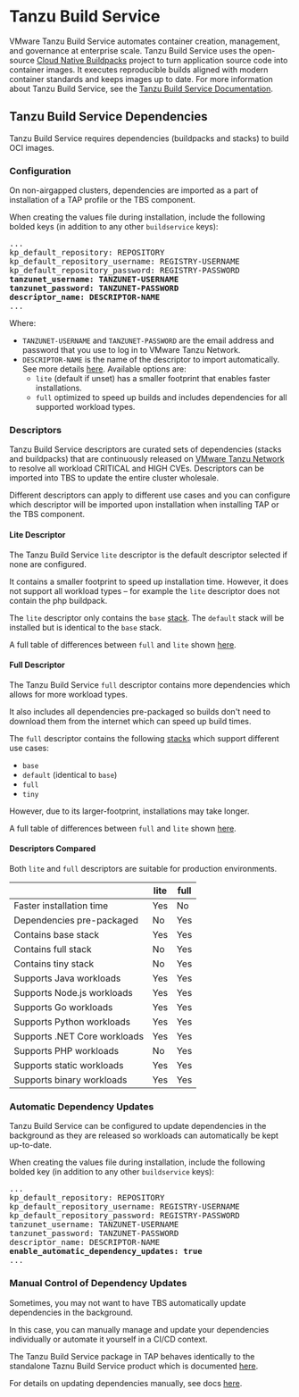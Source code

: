 # Tanzu Build Service

VMware Tanzu Build Service automates container creation, management, and governance at enterprise scale. Tanzu Build Service uses the open-source [Cloud Native Buildpacks](https://buildpacks.io/) project to turn application source code into container images. It executes reproducible builds aligned with modern container standards and keeps images up to date. For more information about Tanzu Build Service, see the [Tanzu Build Service Documentation](https://docs.vmware.com/en/VMware-Tanzu-Build-Service/index.html).

## <a id="dependencies"> Tanzu Build Service Dependencies

Tanzu Build Service requires dependencies (buildpacks and stacks) to build OCI images.

### <a id="dependencies-configuration"> Configuration

On non-airgapped clusters, dependencies are imported as a part of installation of a TAP profile or the TBS component.

When creating the values file during installation, include the following bolded keys (in addition to any other `buildservice` keys):

<pre>
...
kp_default_repository: REPOSITORY
kp_default_repository_username: REGISTRY-USERNAME
kp_default_repository_password: REGISTRY-PASSWORD
<b>tanzunet_username: TANZUNET-USERNAME
tanzunet_password: TANZUNET-PASSWORD
descriptor_name: DESCRIPTOR-NAME</b>
...
</pre>

Where:
- `TANZUNET-USERNAME` and `TANZUNET-PASSWORD` are the email address and password that you use to log in to VMware Tanzu Network.
- `DESCRIPTOR-NAME` is the name of the descriptor to import automatically. See more details [here](#dependencies-descriptors). Available options are:
    * `lite` (default if unset) has a smaller footprint that enables faster installations.
    * `full` optimized to speed up builds and includes dependencies for all supported workload types.

### <a id="dependencies-descriptors"> Descriptors

Tanzu Build Service descriptors are curated sets of dependencies (stacks and buildpacks) that are continuously released on [VMware Tanzu Network](https://network.pivotal.io/) to resolve all workload CRITICAL and HIGH CVEs.
Descriptors can be imported into TBS to update the entire cluster wholesale.

Different descriptors can apply to different use cases and you can configure which descriptor will be imported upon installation when installing TAP or the TBS component.

#### <a id="dependencies-descriptors-lite"> Lite Descriptor

The Tanzu Build Service `lite` descriptor is the default descriptor selected if none are configured.

It contains a smaller footprint to speed up installation time. However, it does not support all workload types – for example the `lite` descriptor does not contain the php buildpack.

The `lite` descriptor only contains the `base` [stack](https://docs.pivotal.io/tanzu-buildpacks/stacks.html). The `default` stack will be installed but is identical to the `base` stack.

A full table of differences between `full` and `lite` shown [here](#descriptors-table).

#### <a id="dependencies-descriptors-full"> Full Descriptor

The Tanzu Build Service `full` descriptor contains more dependencies which allows for more workload types.

It also includes all dependencies pre-packaged so builds don't need to download them from the internet which can speed up build times.

The `full` descriptor contains the following [stacks](https://docs.pivotal.io/tanzu-buildpacks/stacks.html) which support different use cases:
- `base`
- `default` (identical to `base`)
- `full`
- `tiny`

However, due to its larger-footprint, installations may take longer.

A full table of differences between `full` and `lite` shown [here](#descriptors-table).

#### <a id="dependencies-descriptors-compared"> Descriptors Compared

Both `lite` and `full` descriptors are suitable for production environments.

|  | lite | full |
|---|---|---|
| Faster installation time | Yes | No |
| Dependencies pre-packaged | No | Yes |
| Contains base stack | Yes | Yes |
| Contains full stack | No | Yes |
| Contains tiny stack | No | Yes |
| Supports Java workloads | Yes | Yes |
| Supports Node.js workloads | Yes | Yes |
| Supports Go workloads | Yes | Yes |
| Supports Python workloads | Yes | Yes |
| Supports .NET Core workloads | Yes | Yes |
| Supports PHP workloads | No | Yes |
| Supports static workloads | Yes | Yes |
| Supports binary workloads | Yes | Yes |

### <a id="dependencies-auto-updates"> Automatic Dependency Updates

Tanzu Build Service can be configured to update dependencies in the background as they are released so workloads can automatically be kept up-to-date.

When creating the values file during installation, include the following bolded key (in addition to any other `buildservice` keys):

<pre>
...
kp_default_repository: REPOSITORY
kp_default_repository_username: REGISTRY-USERNAME
kp_default_repository_password: REGISTRY-PASSWORD
tanzunet_username: TANZUNET-USERNAME
tanzunet_password: TANZUNET-PASSWORD
descriptor_name: DESCRIPTOR-NAME
<b>enable_automatic_dependency_updates: true</b>
...
</pre>

### <a id="dependencies-manual"> Manual Control of Dependency Updates

Sometimes, you may not want to have TBS automatically update dependencies in the background.

In this case, you can manually manage and update your dependencies individually or automate it yourself in a CI/CD context.

The Tanzu Build Service package in TAP behaves identically to the standalone Taznu Build Service product which is documented [here](https://docs.vmware.com/en/VMware-Tanzu-Build-Service/index.html).

For details on updating dependencies manually, see docs [here](https://docs.vmware.com/en/Tanzu-Build-Service/1.5/vmware-tanzu-build-service-v15/GUID-updating-deps.html#bulk-update).
